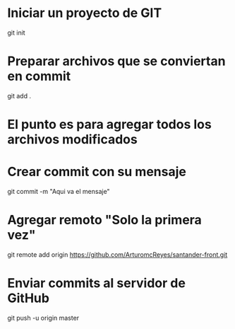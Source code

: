 # Iniciar un proyecto de GIT
git init

# Preparar archivos que se conviertan en commit 
git add .
# El punto es para agregar todos los archivos modificados 

# Crear commit con su mensaje
git commit -m "Aqui va el mensaje"

# Agregar remoto "Solo la primera vez"
git remote add origin https://github.com/ArturomcReyes/santander-front.git

# Enviar commits al servidor de GitHub 
git push -u origin master